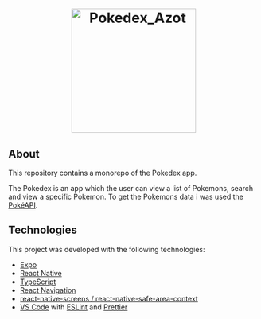 <h1 align="center">
  <img alt="Pokedex_Azot" src="https://ik.imagekit.io/hwyksvj4iv/pokedex_N_WgWrJK0s.png" width="250px" />
</h1>

## About

This repository contains a monorepo of the Pokedex app.

The Pokedex is an app which the user can view a list of Pokemons, search and view a specific Pokemon. To get the Pokemons data i was used the [PokéAPI](https://pokeapi.co/).

## Technologies

This project was developed with the following technologies:

- [Expo](https://expo.io/)
- [React Native](https://reactnative.dev/)
- [TypeScript](https://www.typescriptlang.org/)
- [React Navigation](https://reactnavigation.org/)
- [react-native-screens / react-native-safe-area-context](https://reactnavigation.org/)
- [VS Code](https://code.visualstudio.com/) with [ESLint](https://eslint.org/) and [Prettier](https://prettier.io/)
